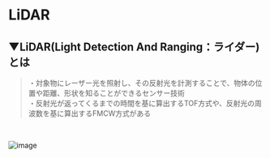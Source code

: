 # LiDAR

## ▼LiDAR(Light Detection And Ranging：ライダー)とは
>・対象物にレーザー光を照射し、その反射光を計測することで、物体の位置や距離、形状を知ることができるセンサー技術<br>
>・反射光が返ってくるまでの時間を基に算出するTOF方式や、反射光の周波数を基に算出するFMCW方式がある<br>
<br>

![image](https://github.com/SHOKI-SATO/TIL/assets/81621944/32b4d8d3-8ffa-47d2-8886-058c3b94fdfd)<br>
